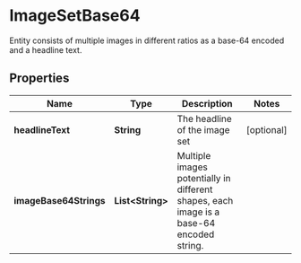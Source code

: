 

# ImageSetBase64

Entity consists of multiple images in different ratios as a base-64 encoded and a headline text.

## Properties

| Name | Type | Description | Notes |
|------------ | ------------- | ------------- | -------------|
|**headlineText** | **String** | The headline of the image set |  [optional] |
|**imageBase64Strings** | **List&lt;String&gt;** | Multiple images potentially in different shapes, each image is a base-64 encoded string. |  |



